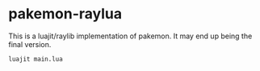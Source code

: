 # pakemon-raylua

This is a luajit/raylib implementation of pakemon. It may end up being the final version.

```sh
luajit main.lua
```
